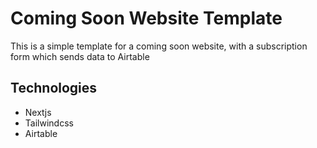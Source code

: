# Coming Soon Website Template

This is a simple template for a coming soon website, with a subscription form which sends data to Airtable

## Technologies

- Nextjs
- Tailwindcss
- Airtable
